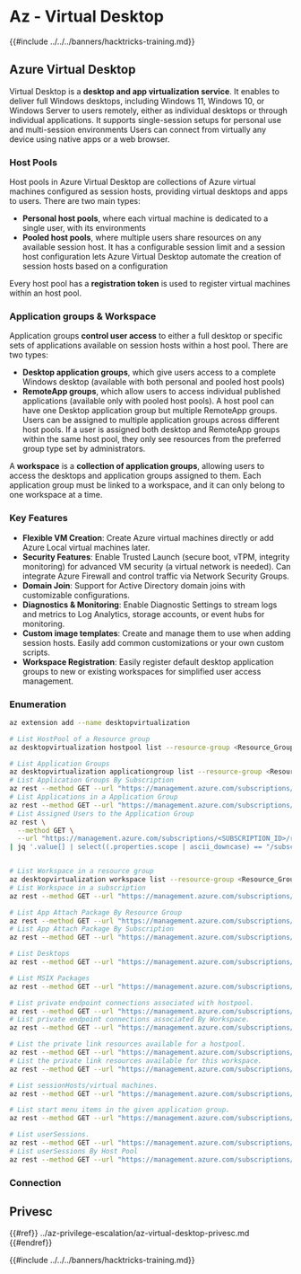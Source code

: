 # Az - Virtual Desktop

{{#include ../../../banners/hacktricks-training.md}}

## Azure Virtual Desktop

Virtual Desktop is a **desktop and app virtualization service**. It enables to deliver full Windows desktops, including Windows 11, Windows 10, or Windows Server to users remotely, either as individual desktops or through individual applications. It supports single-session setups for personal use and multi-session environments Users can connect from virtually any device using native apps or a web browser.

### Host Pools

Host pools in Azure Virtual Desktop are collections of Azure virtual machines configured as session hosts, providing virtual desktops and apps to users. There are two main types: 
 - **Personal host pools**, where each virtual machine is dedicated to a single user, with its environments
 - **Pooled host pools**, where multiple users share resources on any available session host. It has a configurable session limit and a session host configuration lets Azure Virtual Desktop automate the creation of session hosts based on a configuration

Every host pool has a **registration token** is used to register virtual machines within an host pool.

### Application groups & Workspace
Application groups **control user access** to either a full desktop or specific sets of applications available on session hosts within a host pool. There are two types:
 - **Desktop application groups**, which give users access to a complete Windows desktop (available with both personal and pooled host pools) 
 - **RemoteApp groups**, which allow users to access individual published applications (available only with pooled host pools). 
A host pool can have one Desktop application group but multiple RemoteApp groups. Users can be assigned to multiple application groups across different host pools. If a user is assigned both desktop and RemoteApp groups within the same host pool, they only see resources from the preferred group type set by administrators.

A **workspace** is a **collection of application groups**, allowing users to access the desktops and application groups assigned to them. Each application group must be linked to a workspace, and it can only belong to one workspace at a time.

### Key Features
 - **Flexible VM Creation**: Create Azure virtual machines directly or add Azure Local virtual machines later.
 - **Security Features**: Enable Trusted Launch (secure boot, vTPM, integrity monitoring) for advanced VM security (a virtual network is needed). Can integrate Azure Firewall and control traffic via Network Security Groups.
 - **Domain Join**: Support for Active Directory domain joins with customizable configurations.
 - **Diagnostics & Monitoring**: Enable Diagnostic Settings to stream logs and metrics to Log Analytics, storage accounts, or event hubs for monitoring.
 - **Custom image templates**: Create and manage them to use when adding session hosts. Easily add common customizations or your own custom scripts. 
 - **Workspace Registration**: Easily register default desktop application groups to new or existing workspaces for simplified user access management.

### Enumeration

```bash
az extension add --name desktopvirtualization

# List HostPool of a Resource group
az desktopvirtualization hostpool list --resource-group <Resource_Group>

# List Application Groups
az desktopvirtualization applicationgroup list --resource-group <Resource_Group>
# List Application Groups By Subscription 
az rest --method GET --url "https://management.azure.com/subscriptions/{subscriptionId}/providers/Microsoft.DesktopVirtualization/applicationGroups?api-version=2024-04-03"
# List Applications in a Application Group
az rest --method GET --url "https://management.azure.com/subscriptions/{subscriptionId}/resourceGroups/{resourceGroupName}/providers/Microsoft.DesktopVirtualization/applicationGroups/{applicationGroupName}/applications?api-version=2024-04-03"
# List Assigned Users to the Application Group
az rest \
  --method GET \
  --url "https://management.azure.com/subscriptions/<SUBSCRIPTION_ID>/resourceGroups/<RESOURCE_GROUP_NAME>/providers/Microsoft.DesktopVirtualization/applicationGroups/<APP_GROUP_NAME>/providers/Microsoft.Authorization/roleAssignments?api-version=2022-04-01" \
| jq '.value[] | select((.properties.scope | ascii_downcase) == "/subscriptions/<subscription_id_in_lowercase>/resourcegroups/<resource_group_name_in_lowercase>/providers/microsoft.desktopvirtualization/applicationgroups/<app_group_name_in_lowercase>")'


# List Workspace in a resource group
az desktopvirtualization workspace list --resource-group <Resource_Group>
# List Workspace in a subscription
az rest --method GET --url "https://management.azure.com/subscriptions/{subscriptionId}/providers/Microsoft.DesktopVirtualization/workspaces?api-version=2024-04-03"

# List App Attach Package By Resource Group
az rest --method GET --url "https://management.azure.com/subscriptions/{subscriptionId}/resourceGroups/{resourceGroupName}/providers/Microsoft.DesktopVirtualization/appAttachPackages?api-version=2024-04-03"
# List App Attach Package By Subscription 
az rest --method GET --url "https://management.azure.com/subscriptions/{subscriptionId}/providers/Microsoft.DesktopVirtualization/appAttachPackages?api-version=2024-04-03"

# List Desktops
az rest --method GET --url "https://management.azure.com/subscriptions/{subscriptionId}/resourceGroups/{resourceGroupName}/providers/Microsoft.DesktopVirtualization/applicationGroups/{applicationGroupName}/desktops?api-version=2024-04-03"

# List MSIX Packages
az rest --method GET --url "https://management.azure.com/subscriptions/{subscriptionId}/resourcegroups/{resourceGroupName}/providers/Microsoft.DesktopVirtualization/hostPools/{hostPoolName}/msixPackages?api-version=2024-04-03"

# List private endpoint connections associated with hostpool.
az rest --method GET --url "https://management.azure.com/subscriptions/{subscriptionId}/resourceGroups/{resourceGroupName}/providers/Microsoft.DesktopVirtualization/hostPools/{hostPoolName}/privateEndpointConnections?api-version=2024-04-03"
# List private endpoint connections associated By Workspace.
az rest --method GET --url "https://management.azure.com/subscriptions/{subscriptionId}/resourceGroups/{resourceGroupName}/providers/Microsoft.DesktopVirtualization/workspaces/{workspaceName}/privateEndpointConnections?api-version=2024-04-03"

# List the private link resources available for a hostpool.
az rest --method GET --url "https://management.azure.com/subscriptions/{subscriptionId}/resourceGroups/{resourceGroupName}/providers/Microsoft.DesktopVirtualization/hostPools/{hostPoolName}/privateLinkResources?api-version=2024-04-03"
# List the private link resources available for this workspace.
az rest --method GET --url "https://management.azure.com/subscriptions/{subscriptionId}/resourceGroups/{resourceGroupName}/providers/Microsoft.DesktopVirtualization/workspaces/{workspaceName}/privateLinkResources?api-version=2024-04-03"

# List sessionHosts/virtual machines.
az rest --method GET --url "https://management.azure.com/subscriptions/{subscriptionId}/resourceGroups/{resourceGroupName}/providers/Microsoft.DesktopVirtualization/hostPools/{hostPoolName}/sessionHosts?api-version=2024-04-03"

# List start menu items in the given application group.
az rest --method GET --url "https://management.azure.com/subscriptions/{subscriptionId}/resourceGroups/{resourceGroupName}/providers/Microsoft.DesktopVirtualization/applicationGroups/{applicationGroupName}/startMenuItems?api-version=2024-04-03"

# List userSessions.
az rest --method GET --url "https://management.azure.com/subscriptions/{subscriptionId}/resourceGroups/{resourceGroupName}/providers/Microsoft.DesktopVirtualization/hostPools/{hostPoolName}/sessionHosts/{sessionHostName}/userSessions?api-version=2024-04-03"
# List userSessions By Host Pool
az rest --method GET --url "https://management.azure.com/subscriptions/{subscriptionId}/resourceGroups/{resourceGroupName}/providers/Microsoft.DesktopVirtualization/hostPools/{hostPoolName}/userSessions?api-version=2024-04-03"

```

### Connection

## Privesc

{{#ref}}
../az-privilege-escalation/az-virtual-desktop-privesc.md
{{#endref}}

{{#include ../../../banners/hacktricks-training.md}}

